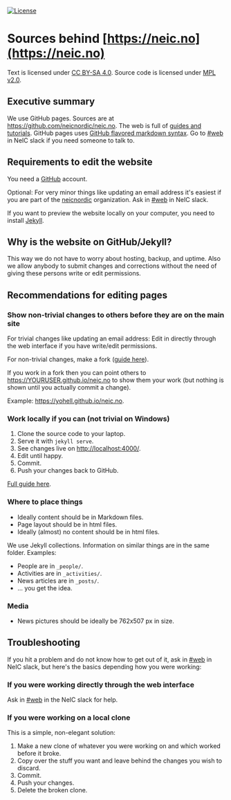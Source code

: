 [![License](https://img.shields.io/badge/license-%20MPL--v2.0-blue.svg)](../master/LICENSE)


# Sources behind [https://neic.no](https://neic.no)

Text is licensed under [CC BY-SA 4.0](https://creativecommons.org/licenses/by-sa/4.0/).
Source code is licensed under [MPL v2.0](../master/LICENSE).


## Executive summary

We use GitHub pages. Sources are at https://github.com/neicnordic/neic.no.
The web is full of [guides and tutorials](http://lmgtfy.com/?q=github+pages+howto).
GitHub pages uses [GitHub flavored markdown syntax](https://help.github.com/categories/writing-on-github/).
Go to [#web](http://neic.slack.com/messages/web) in NeIC slack if you need someone to talk to.


## Requirements to edit the website

You need a [GitHub](https://github.com/) account.

Optional: For very minor things like updating an email address it's easiest if
you are part of the [neicnordic](https://github.com/neicnordic) organization.
Ask in [#web](http://neic.slack.com/messages/web) in NeIC slack.

If you want to preview the website locally on your computer, you need to
install [Jekyll](https://jekyllrb.com).


## Why is the website on GitHub/Jekyll?

This way we do not have to worry about hosting, backup, and uptime. Also we
allow anybody to submit changes and corrections without the need of giving
these persons write or edit permissions.


## Recommendations for editing pages


### Show non-trivial changes to others before they are on the main site

For trivial changes like updating an email address: Edit in directly through
the web interface if you have write/edit permissions.

For non-trivial changes, make a fork ([guide
here](https://help.github.com/articles/fork-a-repo/)).

If you work in a fork then you can point others to
https://YOURUSER.github.io/neic.no to show them your work (but nothing is shown
until you actually commit a change).

Example: https://yohell.github.io/neic.no.


### Work locally if you can (not trivial on Windows)

1. Clone the source code to your laptop.
2. Serve it with `jekyll serve`.
3. See changes live on [http://localhost:4000/](http://localhost:4000/).
4. Edit until happy.
5. Commit.
6. Push your changes back to GitHub.

[Full guide here](https://help.github.com/articles/setting-up-your-github-pages-site-locally-with-jekyll/).


### Where to place things

- Ideally content should be in Markdown files.
- Page layout should be in html files.
- Ideally (almost) no content should be in html files.

We use Jekyll collections. Information on similar things are in the same
folder. Examples:

- People are in `_people/`.
- Activities are in `_activities/`.
- News articles are in `_posts/`.
- ... you get the idea.


### Media

- News pictures should be ideally be 762x507 px in size.


## Troubleshooting

If you hit a problem and do not know how to get out of it, ask in
[#web](http://neic.slack.com/messages/web) in NeIC slack, but here's the basics
depending how you were working:


### If you were working directly through the web interface

Ask in [#web](http://neic.slack.com/messages/web) in the
NeIC slack for help.


### If you were working on a local clone

This is a simple, non-elegant solution:

1. Make a new clone of whatever you were working on and which worked before it broke.
2. Copy over the stuff you want and leave behind the changes you wish to discard.
3. Commit.
4. Push your changes.
5. Delete the broken clone.

